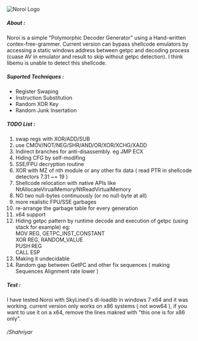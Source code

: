 ![](https://raw.githubusercontent.com/shjalayeri/Noroi/master/noroi_logo.png "Noroi Logo")
##### About :
Noroi is a simple "Polymorphic Decoder Generator" using a Hand-written contex-free-grammer. Current version can bypass shellcode emulators by accessing a static windows address between getpc and decoding process (cuase AV in emulator and result to skip without getpc detection). I think libemu is unable to detect this shellcode. 

##### Suported Techniques :
* Register Swaping
* Instruction Substitution
* Random XOR Key
* Random Junk Insertation

##### TODO List :
1. swap regs with XOR/ADD/SUB
2. use CMOV/NOT/NEG/SHR/AND/OR/XOR/XCHG/XADD
3. Indirect branches for anti-disassembly. eg JMP ECX
4. Hiding CFG by self-modifing
5. SSE/FPU decryption routine
6. XOR with MZ of nth module or any other fix data ( read PTR in shellcode detectors 7.31 ~= 19 )
7. Shellcode relocation with native APIs like NtAllocateVirualMemory/NtReadVirtualMemory
8. NO two null-bytes continuously (or no null-byte at all)
9. more realistic FPU/SSE garbages
10. re-arrange the garbage table for every generation
11. x64 support
12. Hiding getpc pattern by runtime decode and execution of getpc (using stack for example) eg:  
    MOV REG, GETPC_INST_CONSTANT  
    XOR REG, RANDOM_VALUE  
    PUSH REG  
    CALL ESP  
    <REST OF CODE>
13. Making it undecidable
14. Random gap between GetPC and other fix sequences ( making Sequences Alignment rate lower )

##### Test :
I have tested Noroi with SkyLined's dl-loadlib in windows 7 x64 and it was working. current version only works on x86 systems ( not wow64 ), if you want to use it on a x64, remove the lines makred with "this one is for x86 only".  

###### /Shahriyar
